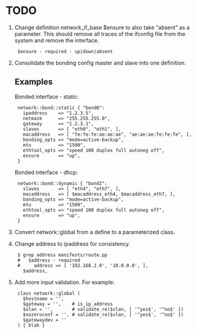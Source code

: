 TODO
====

1. Change definition network_if_base $ensure to also take "absent" as a
parameter.  This should remove all traces of the ifconfig file from the system
and remove the interface.

        $ensure - required - up|down|absent

2. Consolidate the bonding config master and slave into one definition.

    Examples
    --------

    Bonded interface - static:

        network::bond::static { "bond0":
          ipaddress    => "1.2.3.5",
          netmask      => "255.255.255.0",
          gateway      => "1.2.3.1",
          slaves       => [ "eth0", "eth1", ],
          macaddress   => [ "fe:fe:fe:ae:ae:ae", "ae:ae:ae:fe:fe:fe", ],
          bonding_opts => "mode=active-backup",
          mtu          => "1500",
          ethtool_opts => "speed 100 duplex full autoneg off",
          ensure       => "up",
        }

    Bonded interface - dhcp:

        network::bond::dynamic { "bond2":
          slaves       => [ "eth4", "eth7", ],
          macaddress   => [ $macaddress_eth4, $macaddress_eth7, ],
          bonding_opts => "mode=active-backup",
          mtu          => "1500",
          ethtool_opts => "speed 100 duplex full autoneg off",
          ensure       => "up",
        }

3. Convert network::global from a define to a parameterized class.

4. Change address to ipaddress for consistency.

        $ grep address manifests/route.pp
        #   $address - required
        #     address => [ '192.168.2.0', '10.0.0.0', ],
          $address,

5. Add more input validation. For example:

        class network::global (
          $hostname = '',
          $gateway = '',    # is_ip_address
          $vlan = '',       # validate_re($vlan, [ '^yes$', '^no$' ])
          $nozeroconf = '', # validate_re($vlan, [ '^yes$', '^no$' ])
          $gatewaydev = ''
        ) { blah }

